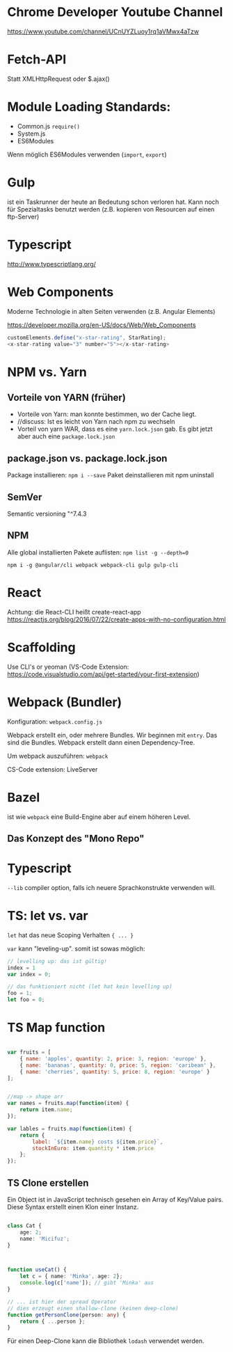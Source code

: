 
# Chrome Developer Youtube Channel

https://www.youtube.com/channel/UCnUYZLuoy1rq1aVMwx4aTzw

# Fetch-API
Statt XMLHttpRequest oder $.ajax()

# Module Loading Standards:

* Common.js `require()`
* System.js
* ES6Modules

Wenn möglich ES6Modules verwenden (`import`, `export`)

# Gulp

ist ein Taskrunner der heute an Bedeutung schon verloren hat.
Kann noch für Spezialtasks benutzt werden (z.B. kopieren von Resourcen auf einen ftp-Server)

# Typescript

http://www.typescriptlang.org/


# Web Components

Moderne Technologie in alten Seiten verwenden (z.B. Angular Elements)

https://developer.mozilla.org/en-US/docs/Web/Web_Components

````javascript
customElements.define("x-star-rating", StarRating);
<x-star-rating value="3" number="5"></x-star-rating>
````

# NPM vs. Yarn

## Vorteile von YARN (früher)

* Vorteile von Yarn: man konnte bestimmen, wo der Cache liegt.
* //discuss: Ist es leicht von Yarn nach npm zu wechseln
* Vorteil von yarn WAR, dass es eine ```yarn.lock.json``` gab. Es gibt jetzt aber auch eine ```package.lock.json```

## package.json vs. package.lock.json

Package installieren: `npm i --save`
Paket deinstallieren mit npm uninstall

## SemVer

Semantic versioning "^7.4.3

## NPM

Alle global installierten Pakete auflisten: `npm list -g --depth=0`

````
npm i -g @angular/cli webpack webpack-cli gulp gulp-cli
````

# React

Achtung: die React-CLI heißt create-react-app
https://reactjs.org/blog/2016/07/22/create-apps-with-no-configuration.html

# Scaffolding

Use CLI's or yeoman (VS-Code Extension: https://code.visualstudio.com/api/get-started/your-first-extension)


# Webpack (Bundler)

Konfiguration: `webpack.config.js`

Webpack erstellt ein, oder mehrere Bundles. Wir beginnen mit `entry`.
Das sind die Bundles. Webpack erstellt dann einen Dependency-Tree.

Um webpack auszuführen: `webpack`



CS-Code extension: LiveServer


# Bazel

ist wie `webpack` eine Build-Engine aber auf einem höheren Level.

## Das Konzept des "Mono Repo"


# Typescript

`--lib` compiler option, falls ich neuere Sprachkonstrukte verwenden will.

# TS: let vs. var

`let` hat das neue Scoping Verhalten `{ ... }`

`var` kann "leveling-up". somit ist sowas möglich:

````javascript
// levelling up: das ist gültig!
index = 1
var index = 0;

// das funktioniert nicht (let hat kein levelling up)
foo = 1;
let foo = 0;

````




# TS Map function

````javascript

var fruits = [
    { name: 'apples', quantity: 2, price: 3, region: 'europe' },
    { name: 'bananas', quantity: 0, price: 5, region: 'caribean' },
    { name: 'cherries', quantity: 5, price: 8, region: 'europe' }
];


//map -> shape arr
var names = fruits.map(function(item) {
    return item.name;
});

var lables = fruits.map(function(item) {
    return {
        label: `${item.name} costs ${item.price}`,
        stockInEuro: item.quantity * item.price
    };
});
````


## TS Clone erstellen

Ein Object ist in JavaScript technisch gesehen ein Array of Key/Value pairs.
Diese Syntax erstellt einen Klon einer Instanz.

````typescript

class Cat {
    age: 2;
    name: 'Micifuz';
}



function useCat() {
    let c = { name: 'Minka', age: 2};
    console.log(c['name']); // gibt 'Minka' aus
}

// ... ist hier der spread Operator
// dies erzeugt einen shallow-clone (keinen deep-clone)
function getPersonClone(person: any) {
    return { ...person };
}


````
Für einen Deep-Clone kann die Bibliothek `lodash` verwendet werden.
